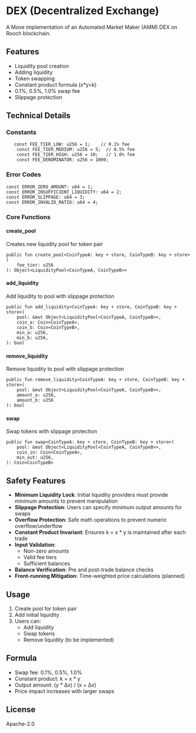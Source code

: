 # DEX (Decentralized Exchange)

A Move implementation of an Automated Market Maker (AMM) DEX on Rooch blockchain.

## Features

- Liquidity pool creation
- Adding liquidity
- Token swapping
- Constant product formula (x*y=k)
- 0.1%, 0.5%, 1.0% swap fee
- Slippage protection

## Technical Details

### Constants

```move
   const FEE_TIER_LOW: u256 = 1;    // 0.1% fee
    const FEE_TIER_MEDIUM: u256 = 5;  // 0.5% fee
    const FEE_TIER_HIGH: u256 = 10;   // 1.0% fee
    const FEE_DENOMINATOR: u256 = 1000;
```

### Error Codes

```move
const ERROR_ZERO_AMOUNT: u64 = 1;
const ERROR_INSUFFICIENT_LIQUIDITY: u64 = 2;
const ERROR_SLIPPAGE: u64 = 3;
const ERROR_INVALID_RATIO: u64 = 4;
```

### Core Functions

#### create_pool
Creates new liquidity pool for token pair
```move
public fun create_pool<CoinTypeA: key + store, CoinTypeB: key + store>(
    fee_tier: u256
): Object<LiquidityPool<CoinTypeA, CoinTypeB>>
```

#### add_liquidity
Add liquidity to pool with slippage protection
```move
public fun add_liquidity<CoinTypeA: key + store, CoinTypeB: key + store>(
    pool: &mut Object<LiquidityPool<CoinTypeA, CoinTypeB>>,
    coin_a: Coin<CoinTypeA>,
    coin_b: Coin<CoinTypeB>,
    min_a: u256,
    min_b: u256,
): bool
```

#### remove_liquidity
Remove liquidity to pool with slippage protection
```move
public fun remove_liquidity<CoinTypeA: key + store, CoinTypeB: key + store>(
    pool: &mut Object<LiquidityPool<CoinTypeA, CoinTypeB>>,
    amount_a: u256,
    amount_b: u256
): bool
```


#### swap
Swap tokens with slippage protection
```move
public fun swap<CoinTypeA: key + store, CoinTypeB: key + store>(
    pool: &mut Object<LiquidityPool<CoinTypeA, CoinTypeB>>,
    coin_in: Coin<CoinTypeA>,
    min_out: u256,
): Coin<CoinTypeB>
```

## Safety Features

- **Minimum Liquidity Lock**: Initial liquidity providers must provide minimum amounts to prevent manipulation
- **Slippage Protection**: Users can specify minimum output amounts for swaps
- **Overflow Protection**: Safe math operations to prevent numeric overflow/underflow
- **Constant Product Invariant**: Ensures k = x * y is maintained after each trade
- **Input Validation**: 
  - Non-zero amounts
  - Valid fee tiers
  - Sufficient balances
- **Balance Verification**: Pre and post-trade balance checks
- **Front-running Mitigation**: Time-weighted price calculations (planned)

## Usage

1. Create pool for token pair
2. Add initial liquidity
3. Users can:
   - Add liquidity
   - Swap tokens
   - Remove liquidity (to be implemented)

## Formula

- Swap fee: 0.1%, 0.5%, 1.0%
- Constant product: k = x * y
- Output amount: (y * Δx) / (x + Δx)
- Price impact increases with larger swaps

## License

Apache-2.0
